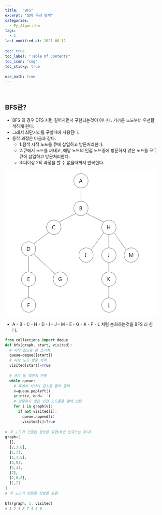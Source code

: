 ```yaml
---
title:  "BFS"
excerpt: "넓이 우선 탐색"
categories:
  - Py_Algorithm
tags:
  - 1
last_modified_at: 2021-06-12

toc: true
toc_label: "Table Of Contents"
toc_icon: "cog"
toc_sticky: true

use_math: true
---
```


<br>

## BFS란?

- BFS 의 경우 DFS 처럼 깊어지면서 구현되는것이 아니다. 가까운 노드부터 우선탐색하게 된다.
- 그래서  최단거리를 구할때에 사용된다.
- 동작 과정은 다음과 같다. 
  - 1.탐색 시작 노드를 큐에 삽입하고 방문처리한다.
  - 2.큐에서 노드를 꺼내고, 해당 노드의 인접 노드중에 방문하지 않은 노드를 모두 큐에 삽입하고 방문처리한다. 
  - 3.더이상 2의 과정을 할 수 없을때까지 반복한다.

![png](/assets/images/Python/1_1.png)

- A - B - C - H - D - I - J - M - E - G - K - F - L 처럼 순회하는것을 BFS 라 한다.

```python
from collections import deque
def bfs(graph, start, visited):
  # 시작 값으로 큐 초기화
  queue=deque([start])
  # 시작 노드 방문 처리
  visited[start]=True
 
  # 큐가 빌 때까지 반복
  while queue:
    # 큐에서 하나의 원소를 뽑아 출력
    v=queue.popleft()
    print(v, end=' ')
    # 방문하지 않은 인접 노드들을 큐에 삽입
    for i in graph[v]:
      if not visited[i]:
        queue.append(i)
        visited[i]=True

# 각 노드가 연결된 정보를 표현(0번 인덱스는 무시)
graph=[
  [],
  [2,3,8],
  [1,7],
  [1,4,5],
  [3,5],
  [3,4],
  [7],
  [2,6,8],
  [1,7]
]
# 각 노드가 방문한 정보를 표현

bfs(graph, 1, visited)
# 1 2 3 8 7 4 5 6

```

<br>

<br>

